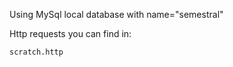 Using MySql local database with name="semestral"

Http requests you can find in:

    scratch.http

